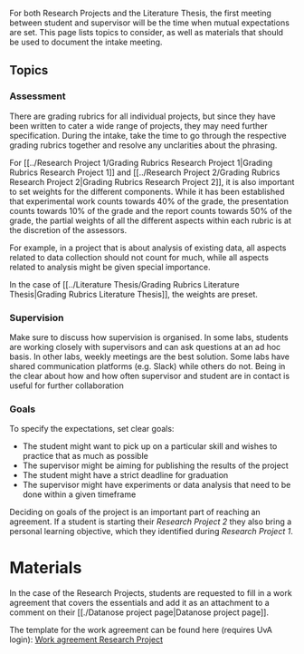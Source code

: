 For both Research Projects and the Literature Thesis, the first meeting between student and supervisor will be the time when mutual expectations are set. This page lists topics to consider, as well as materials that should be used to document the intake meeting.
## Topics

### Assessment
There are grading rubrics for all individual projects, but since they have been written to cater a wide range of projects, they may need further specification. During the intake, take the time to go through the respective grading rubrics together and resolve any unclarities about the phrasing.

For [[../Research Project 1/Grading Rubrics Research Project 1|Grading Rubrics Research Project 1]] and [[../Research Project 2/Grading Rubrics Research Project 2|Grading Rubrics Research Project 2]], it is also important to set weights for the different components. While it has been established that experimental work counts towards 40% of the grade, the presentation counts towards 10% of the grade and the report counts towards 50% of the grade, the partial weights of all the different aspects within each rubric is at the discretion of the assessors.

For example, in a project that is about analysis of existing data, all aspects related to data collection should not count for much, while all aspects related to analysis might be given special importance.

In the case of [[../Literature Thesis/Grading Rubrics Literature Thesis|Grading Rubrics Literature Thesis]], the weights are preset.

### Supervision
Make sure to discuss how supervision is organised. In some labs, students are working closely with supervisors and can ask questions at an ad hoc basis. In other labs, weekly meetings are the best solution. Some labs have shared communication platforms (e.g. Slack) while others do not. Being in the clear about how and how often supervisor and student are in contact is useful for further collaboration

### Goals
To specify the expectations, set clear goals:

- The student might want to pick up on a particular skill and wishes to practice that as much as possible
- The supervisor might be aiming for publishing the results of the project
- The student might have a strict deadline for graduation
- The supervisor might have experiments or data analysis that need to be done within a given timeframe

Deciding on goals of the project is an important part of reaching an agreement. If a student is starting their *Research Project 2* they also bring a personal learning objective, which they identified during *Research Project 1*.

# Materials
In the case of the Research Projects, students are requested to fill in a work agreement that covers the essentials and add it as an attachment to a comment on their [[./Datanose project page|Datanose project page]].

The template for the work agreement can be found here (requires UvA login): [Work agreement Research Project](https://amsuni.sharepoint.com/:w:/r/sites/FNWI_EDU_IIS_BCS/Gedeelde%20documenten/General/Curriculum/Research%20Projects/2025%20-%202026/Work%20agreement%20Research%20Project%20-%20Kopie.docx?d=w42c2f5054ddc4f38b9536fe59751908b&csf=1&web=1&e=juU51P)
